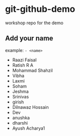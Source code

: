 # git-github-demo

workshop repo for the demo

## Add your name

example: `- <name>`

- Raazi Faisal
- Ratish R A 
- Mohammad Shahzil
- Vibha
- Laxmi 
- Soham
- Jeshma
- Srinivas
- girish
- Dilnawaz Hossain
- Dev
- anushka
- dharshi
- Ayush Acharya1
                                               
